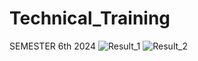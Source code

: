 # Technical_Training
SEMESTER 6th 2024
![Result_1](https://github.com/MEENUPATEL/Technical_Training/assets/103832136/3ff2606f-808f-4922-90d6-4b0f024c1f04)
![Result_2](https://github.com/MEENUPATEL/Technical_Training/assets/103832136/8ee5d007-0db0-46d5-9721-e4be513b2b1a)
